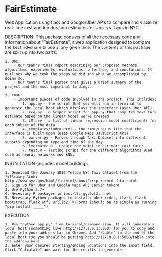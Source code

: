# FairEstimate
Web Application using flask and Google/Uber APIs to compare and visualize real-time cost and trip duration estimates for Uber vs. Taxis in NYC

DESCRIPTION:
This package consists of all the necessary code and information about "FairEstimate",
a web application designed to compare the best rideshare to use at any given time. The contents of this package are split up into two parts:
  
    1. DOC:
        - Our team's final report describing our proposed methods, algorithms, experiments, evaluations, interface, and conclusions. It outlines why we took the steps we did and what we accomplished by doing so.
        - Our team's final poster that gives a brief summary of the project and the most important findings.

    2. CODE:
        - Important pieces of code involved in the project. This includes:
            1. app.py - the script that you will run in terminal to generate the local host which displays the interface (uses Uber API)
            2. reg.py - a helper script for app.py that computes taxi fare estimate based on the linear model we've created
            3. LM.csv - a list of linear regression model coefficients for each subset of the data
            4. templates/index.html - the HTML/CSS/JS file that the interface is built upon (uses Google Maps JavaScript API)
            5. parser.py - Parses through Taxi Dataset into different subsets depending on type and time of the day
            6. lmcreater.R - Create the model to estimate taxi fares
            7. test.R - Testing script for the different algorithms used such as neural networks and kNN.

INSTALLATION (includes model building):
    
    1. Download the January 2016 Yellow NYC Taxi Dataset from the following link:   http://www.nyc.gov/html/tlc/html/about/trip_record_data.shtml
    2. Sign up for Uber and Google Maps API server tokens
    3. Use Python 2.7+
    4. Necessary R packages to install: ggplot2, nnet
    5. Necessary Python packages to install: uber_rides, flask, flask-bootstrap, flask_wtf, urllib2, WTForms (should be as simple as running "pip install _____")


EXECUTION:
    
    1. Run "python app.py" from terminal/command line. It will generate a local host (something like http://127.0.0.1:5000) for you to copy and paste into your address bar in Chrome. Add "/table" to the end of the local host (so you should be putting http://127.0.0.1:5000/table into the address bar)
    2. Enter your desired starting/ending locations into the input field. Click "Calculate" and wait for the results to generate.
